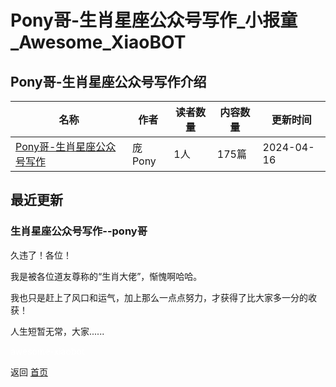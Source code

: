 # Pony哥-生肖星座公众号写作_小报童_Awesome_XiaoBOT

## Pony哥-生肖星座公众号写作介绍
>   
  


|名称|作者|读者数量|内容数量|更新时间|
|---|---|---|---|---|
|[Pony哥-生肖星座公众号写作](https://xiaobot.net/p/SX001?refer=0b133df9-27dc-423b-8101-639049001c13)|庞Pony|1人|175篇|2024-04-16|

## 最近更新
### 生肖星座公众号写作--pony哥

久违了！各位！

我是被各位道友尊称的“生肖大佬”，惭愧啊哈哈。

我也只是赶上了风口和运气，加上那么一点点努力，才获得了比大家多一分的收获！

人生短暂无常，大家......


<a href="https://github.com/Reno9527/awesome-xiaobot" style="color: white; text-decoration: none;">awesome-xiaobot</a>

返回 [首页](../README.md)
